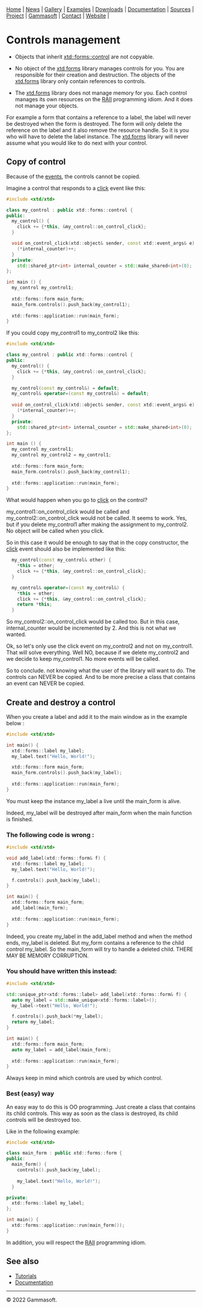  [Home](home.md) | [News](news.md) | [Gallery](gallery.md) | [Examples](examples.md) | [Downloads](downloads.md) | [Documentation](documentation.md) | [Sources](https://github.com/gammasoft71/xtd) | [Project](https://sourceforge.net/projects/xtdpro/) | [Gammasoft](gammasoft.md)  | [Contact](contact.md) | [Website](https://gammasoft71.wixsite.com/xtdpro) |

# Controls management

* Objects that inherit [xtd::forms::control](https://codedocs.xyz/gammasoft71/xtd/classxtd_1_1forms_1_1control.html) are not copyable.
* No object of the [xtd.forms](https://codedocs.xyz/gammasoft71/xtd/group__xtd__forms.html) library manages controls for you. 
  You are responsible for their creation and destruction. 
  The objects of the [xtd.forms](https://codedocs.xyz/gammasoft71/xtd/group__xtd__forms.html) library only contain references to controls.

* The [xtd.forms](https://codedocs.xyz/gammasoft71/xtd/group__xtd__forms.html) library does not manage memory for you.
  Each control manages its own resources on the [RAII](https://en.wikipedia.org/wiki/Resource_acquisition_is_initialization) programming idiom. And it does not manage your objects.

For example a form that contains a reference to a label, the label will never be destroyed when the form is destroyed.
The form will only delete the reference on the label and it also remove the resource handle. 
So it is you who will have to delete the label instance. The [xtd.forms](https://codedocs.xyz/gammasoft71/xtd/group__xtd__forms.html) library will never assume what you would like to do next with your control.

## Copy of control

Because of the [events](https://github.com/gammasoft71/xtd/blob/master/docs/tutorial_events.md), the controls cannot be copied.

Imagine a control that responds to a [click](https://codedocs.xyz/gammasoft71/xtd/group__events.html#ga651752ad0a3ec381983aa0b367291a68) event like this:

```c++
#include <xtd/xtd>

class my_control : public xtd::forms::control {
public:
  my_control() {
    click += {*this, &my_control::on_control_click};
  }

  void on_control_click(xtd::object& sender, const xtd::event_args& e) {
    (*internal_counter)++;
  }
  private:
    std::shared_ptr<int> internal_counter = std::make_shared<int>(0);
};

int main () {
  my_control my_control1;
  
  xtd::forms::form main_form;
  main_form.controls().push_back(my_control1);
  
  xtd::forms::application::run(main_form);
}
```

If you could copy my_control1 to my_control2 like this:

```c++
#include <xtd/xtd>

class my_control : public xtd::forms::control {
public:
  my_control() {
    click += {*this, &my_control::on_control_click};
  }

  my_control(const my_control&) = default;
  my_control& operator=(const my_control&) = default;
    
  void on_control_click(xtd::object& sender, const xtd::event_args& e) {
    (*internal_counter)++;
  }
  private:
    std::shared_ptr<int> internal_counter = std::make_shared<int>(0);
};

int main () {
  my_control my_control1;
  my_control my_control2 = my_control1;
  
  xtd::forms::form main_form;
  main_form.controls().push_back(my_control1);
  
  xtd::forms::application::run(main_form);
}
```

What would happen when you go to [click](https://codedocs.xyz/gammasoft71/xtd/group__events.html#ga651752ad0a3ec381983aa0b367291a68) on the control?

my_control1::on_control_click would be called and my_control2::on_control_click would not be called. It seems to work.
Yes, but if you delete my_control1 after making the assignment to my_control2. No object will be called when you click.

So in this case it would be enough to say that in the copy constructor, the [click](https://codedocs.xyz/gammasoft71/xtd/group__events.html#ga651752ad0a3ec381983aa0b367291a68) event should also be implemented like this:

```c++
  my_control(const my_control& other) {
    *this = other;
    click += {*this, &my_control::on_control_click};    
  }

  my_control& operator=(const my_control&) {
    *this = other;
    click += {*this, &my_control::on_control_click};
    return *this;    
  }
```

So my_control2::on_control_click would be called too. But in this case, internal_counter would be incremented by 2.
And this is not what we wanted.

Ok, so let's only use the click event on my_control2 and not on my_control1. That will solve everything. Well NO, because if we delete my_control2 and we decide to keep my_control1.
No more events will be called.

So to conclude. not knowing what the user of the library will want to do. 
The controls can NEVER be copied. And to be more precise a class that contains an event can NEVER be copied.

## Create and destroy a control

When you create a label and add it to the main window as in the example below :

```c++
#include <xtd/xtd>

int main() {
  xtd::forms::label my_label;
  my_label.text("Hello, World!");

  xtd::forms::form main_form;
  main_form.controls().push_back(my_label);
  
  xtd::forms::application::run(main_form);
}
```

You must keep the instance my_label a live until the main_form is alive.

Indeed, my_label will be destroyed after main_form when the main function is finished.

### The following code is wrong :

```c++
#include <xtd/xtd>

void add_label(xtd::forms::form& f) {
  xtd::forms::label my_label;
  my_label.text("Hello, World!");

  f.controls().push_back(my_label);
}

int main() {
  xtd::forms::form main_form;
  add_label(main_form);
  
  xtd::forms::application::run(main_form);
}
```

Indeed, you create my_label in the add_label method and when the method ends, my_label is deleted. But my_form contains a reference to the child control my_label.
So the main_form will try to handle a deleted child. THERE MAY BE MEMORY CORRUPTION.

### You should have written this instead:

```c++
#include <xtd/xtd>

std::unique_ptr<xtd::forms::label> add_label(xtd::forms::form& f) {
  auto my_label = std::make_unique<xtd::forms::label>();
  my_label->text("Hello, World!");

  f.controls().push_back(*my_label);
  return my_label;
}

int main() {
  xtd::forms::form main_form;
  auto my_label = add_label(main_form);
  
  xtd::forms::application::run(main_form);
}
```

Always keep in mind which controls are used by which control.

### Best (easy) way

An easy way to do this is OO programming. Just create a class that contains its child controls. 
This way as soon as the class is destroyed, its child controls will be destroyed too. 

Like in the following example:

```c++
#include <xtd/xtd>

class main_form : public xtd::forms::form {
public:
  main_form() {
    controls().push_back(my_label);
    
    my_label.text("Hello, World!");
  }

private:
  xtd::forms::label my_label;
};

int main() {
  xtd::forms::application::run(main_form());
}
```

In addition, you will respect the [RAII](https://en.wikipedia.org/wiki/Resource_acquisition_is_initialization) programming idiom.

## See also

* [Tutorials](tutorials.md)
* [Documentation](documentation.md)

______________________________________________________________________________________________

© 2022 Gammasoft.
